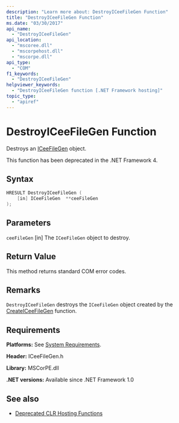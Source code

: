 ```yaml
---
description: "Learn more about: DestroyICeeFileGen Function"
title: "DestroyICeeFileGen Function"
ms.date: "03/30/2017"
api_name:
  - "DestroyICeeFileGen"
api_location:
  - "mscoree.dll"
  - "mscorpehost.dll"
  - "mscorpe.dll"
api_type:
  - "COM"
f1_keywords:
  - "DestroyICeeFileGen"
helpviewer_keywords:
  - "DestroyICeeFileGen function [.NET Framework hosting]"
topic_type:
  - "apiref"
---
```

# DestroyICeeFileGen Function

Destroys an [ICeeFileGen](iceefilegen-class.md) object.

 This function has been deprecated in the .NET Framework 4.

## Syntax

```cpp
HRESULT DestroyICeeFileGen (
    [in] ICeeFileGen  **ceeFileGen
);
```

## Parameters

 `ceeFileGen`
 [in] The `ICeeFileGen` object to destroy.

## Return Value

 This method returns standard COM error codes.

## Remarks

 `DestroyICeeFileGen` destroys the `ICeeFileGen` object created by the [CreateICeeFileGen](createiceefilegen-function.md) function.

## Requirements

 **Platforms:** See [System Requirements](../../../framework/get-started/system-requirements.md).

 **Header:** ICeeFileGen.h

 **Library:** MSCorPE.dll

 **.NET versions:** Available since .NET Framework 1.0

## See also

- [Deprecated CLR Hosting Functions](deprecated-clr-hosting-functions.md)
